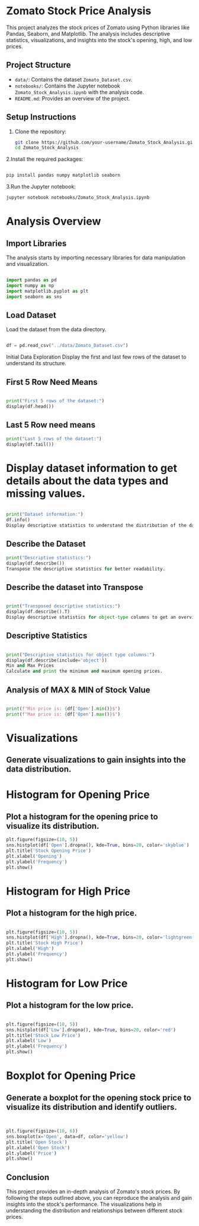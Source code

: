   # Zomato Stock Price Analysis

This project analyzes the stock prices of Zomato using Python libraries like Pandas, Seaborn, and Matplotlib. The analysis includes descriptive statistics, visualizations, and insights into the stock's opening, high, and low prices.

## Project Structure

- `data/`: Contains the dataset `Zomato_Dataset.csv`.
- `notebooks/`: Contains the Jupyter notebook `Zomato_Stock_Analysis.ipynb` with the analysis code.
- `README.md`: Provides an overview of the project.

## Setup Instructions

1. Clone the repository:
   ```bash
   git clone https://github.com/your-username/Zomato_Stock_Analysis.git
   cd Zomato_Stock_Analysis
   
2.Install the required packages:

   ```bash
   
   pip install pandas numpy matplotlib seaborn
```

3.Run the Jupyter notebook:

   ```bash
   jupyter notebook notebooks/Zomato_Stock_Analysis.ipynb

```
# Analysis Overview
## Import Libraries

The analysis starts by importing necessary libraries for data manipulation and visualization.

```python

import pandas as pd
import numpy as np
import matplotlib.pyplot as plt
import seaborn as sns
```
## Load Dataset
 Load the dataset from the data directory.

```python

df = pd.read_csv("../data/Zomato_Dataset.csv")
```
Initial Data Exploration
Display the first and last few rows of the dataset to understand its structure.

## First 5 Row Need Means
```python

print("First 5 rows of the dataset:")
display(df.head())
```
## Last 5 Row need means
```python
print("Last 5 rows of the dataset:")
display(df.tail())
```
# Display dataset information to get details about the data types and missing values.

```python

print("Dataset information:")
df.info()
Display descriptive statistics to understand the distribution of the data.
```
## Describe the Dataset
```python
print("Descriptive statistics:")
display(df.describe())
Transpose the descriptive statistics for better readability.
```
## Describe the dataset into Transpose
```python

print("Transposed descriptive statistics:")
display(df.describe().T)
Display descriptive statistics for object-type columns to get an overview of categorical data.
```
## Descriptive Statistics
```python

print("Descriptive statistics for object type columns:")
display(df.describe(include='object'))
Min and Max Prices
Calculate and print the minimum and maximum opening prices.
```
## Analysis of MAX & MIN of Stock Value
```python

print(f"Min price is: {df['Open'].min()}$")
print(f"Max price is: {df['Open'].max()}$")
```
# Visualizations
## Generate visualizations to gain insights into the data distribution.

# Histogram for Opening Price
## Plot a histogram for the opening price to visualize its distribution.

```python
plt.figure(figsize=(10, 5))
sns.histplot(df['Open'].dropna(), kde=True, bins=20, color='skyblue')
plt.title('Stock Opening Price')
plt.xlabel('Opening')
plt.ylabel('Frequency')
plt.show()

```
# Histogram for High Price
## Plot a histogram for the high price.

```python

plt.figure(figsize=(10, 5))
sns.histplot(df['High'].dropna(), kde=True, bins=20, color='lightgreen')
plt.title('Stock High Price')
plt.xlabel('High')
plt.ylabel('Frequency')
plt.show()
```
# Histogram for Low Price
## Plot a histogram for the low price.

```python

plt.figure(figsize=(10, 5))
sns.histplot(df['Low'].dropna(), kde=True, bins=20, color='red')
plt.title('Stock Low Price')
plt.xlabel('Low')
plt.ylabel('Frequency')
plt.show()
```
# Boxplot for Opening Price
## Generate a boxplot for the opening stock price to visualize its distribution and identify outliers.

```python


plt.figure(figsize=(10, 6))
sns.boxplot(x='Open', data=df, color='yellow')
plt.title('Open Stock')
plt.xlabel('Open Stock')
plt.ylabel('Price')
plt.show()
```
## Conclusion
This project provides an in-depth analysis of Zomato's stock prices. By following the steps outlined above, you can reproduce the analysis and gain insights into the stock's performance. The visualizations help in understanding the distribution and relationships between different stock prices.
